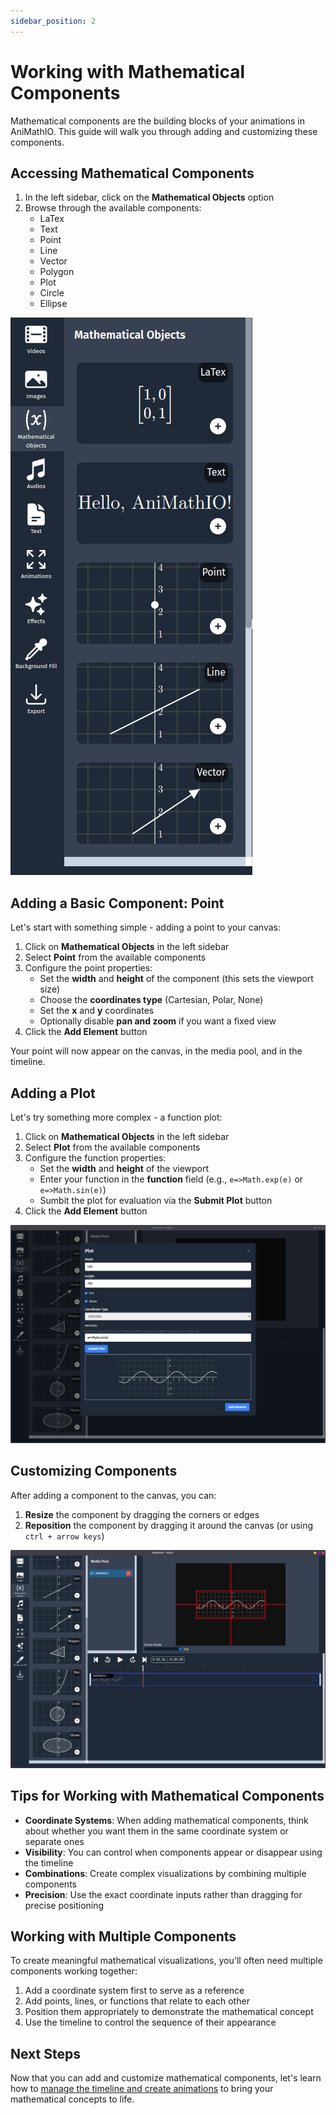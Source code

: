 ```yaml
---
sidebar_position: 2
---
```


# Working with Mathematical Components

Mathematical components are the building blocks of your animations in AniMathIO. This guide will walk you through adding and customizing these components.

## Accessing Mathematical Components

1. In the left sidebar, click on the **Mathematical Objects** option
2. Browse through the available components:
   - LaTex
   - Text
   - Point
   - Line
   - Vector
   - Polygon
   - Plot
   - Circle
   - Ellipse
  
![Mathematical Objects Panel](./img/math-objects-panel.png)

## Adding a Basic Component: Point

Let's start with something simple - adding a point to your canvas:

1. Click on **Mathematical Objects** in the left sidebar
2. Select **Point** from the available components
3. Configure the point properties:
   - Set the **width** and **height** of the component (this sets the viewport size)
   - Choose the **coordinates type** (Cartesian, Polar, None)
   - Set the **x** and **y** coordinates
   - Optionally disable **pan and zoom** if you want a fixed view
4. Click the **Add Element** button

Your point will now appear on the canvas, in the media pool, and in the timeline.

## Adding a Plot

Let's try something more complex - a function plot:

1. Click on **Mathematical Objects** in the left sidebar
2. Select **Plot** from the available components
3. Configure the function properties:
   - Set the **width** and **height** of the viewport
   - Enter your function in the **function** field (e.g., `e=>Math.exp(e)` or `e=>Math.sin(e)`)
   - Sumbit the plot for evaluation via the **Submit Plot** button
4. Click the **Add Element** button

![Adding a Function Graph](./img/add-plot.png)

## Customizing Components

After adding a component to the canvas, you can:

1. **Resize** the component by dragging the corners or edges
2. **Reposition** the component by dragging it around the canvas (or using `ctrl + arrow keys`)

![Positioning a Component](./img/position-plot.png)

## Tips for Working with Mathematical Components

- **Coordinate Systems**: When adding mathematical components, think about whether you want them in the same coordinate system or separate ones
- **Visibility**: You can control when components appear or disappear using the timeline
- **Combinations**: Create complex visualizations by combining multiple components
- **Precision**: Use the exact coordinate inputs rather than dragging for precise positioning

## Working with Multiple Components

To create meaningful mathematical visualizations, you'll often need multiple components working together:

1. Add a coordinate system first to serve as a reference
2. Add points, lines, or functions that relate to each other
3. Position them appropriately to demonstrate the mathematical concept
4. Use the timeline to control the sequence of their appearance

## Next Steps

Now that you can add and customize mathematical components, let's learn how to [manage the timeline and create animations](./managing-timeline-and-animations) to bring your mathematical concepts to life.
